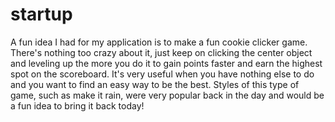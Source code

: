 # startup

A fun idea I had for my application is to make a fun cookie clicker game. There's nothing too crazy about it, just keep on clicking the center object and leveling up the more you do it to gain points faster and earn the highest spot on the scoreboard. It's very useful when you have nothing else to do and you want to find an easy way to be the best. Styles of this type of game, such as make it rain, were very popular back in the day and would be a fun idea to bring it back today!

